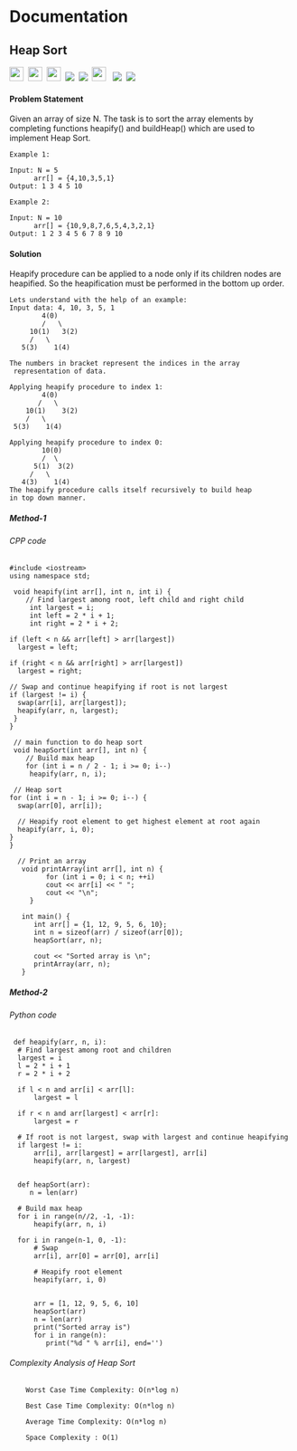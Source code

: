 # Documentation

## Heap Sort 

<a><img src= "https://img.shields.io/badge/-Amazon-blue" height="25">&nbsp;&nbsp;<img src= "https://img.shields.io/badge/-Oracle-navy" height="25">&nbsp;&nbsp;<img src= "https://img.shields.io/badge/-Samsung-blue" height="25">&nbsp;&nbsp;<img src= "https://img.shields.io/badge/-Leetcode-navy" >&nbsp;&nbsp;<img src= "https://img.shields.io/badge/-Interviewbit-pink" >&nbsp;&nbsp;<img src= "https://img.shields.io/badge/-geeksforgeeks-violet" height="25">
&nbsp;&nbsp;<img src= "https://img.shields.io/badge/-CPP-red">&nbsp;&nbsp;<img src= "https://img.shields.io/badge/-Python-brightgreen"></a>


#### Problem Statement 
Given an array of size N. The task is to sort the array elements by completing functions heapify() and buildHeap() which are used to implement Heap Sort.

    Example 1:
    
    Input: N = 5
          arr[] = {4,10,3,5,1}
    Output: 1 3 4 5 10      
    
    Example 2:
    
    Input: N = 10
          arr[] = {10,9,8,7,6,5,4,3,2,1}
    Output: 1 2 3 4 5 6 7 8 9 10 
    

#### Solution
Heapify procedure can be applied to a node only if its children nodes are heapified. So the heapification must be performed in the bottom up order.

    Lets understand with the help of an example:
    Input data: 4, 10, 3, 5, 1
            4(0)
            /   \
         10(1)   3(2)
         /   \
       5(3)    1(4)

    The numbers in bracket represent the indices in the array 
     representation of data.

    Applying heapify procedure to index 1:
            4(0)
           /   \
        10(1)    3(2)
        /   \
     5(3)    1(4)

    Applying heapify procedure to index 0:
            10(0)
            /  \
          5(1)  3(2)
         /   \
       4(3)    1(4)
    The heapify procedure calls itself recursively to build heap
    in top down manner.


##### Method-1      
###### CPP code
    #include <iostream>
    using namespace std;
  
     void heapify(int arr[], int n, int i) {
        // Find largest among root, left child and right child
         int largest = i;
         int left = 2 * i + 1;
         int right = 2 * i + 2;
  
    if (left < n && arr[left] > arr[largest])
      largest = left;
  
    if (right < n && arr[right] > arr[largest])
      largest = right;
  
    // Swap and continue heapifying if root is not largest
    if (largest != i) {
      swap(arr[i], arr[largest]);
      heapify(arr, n, largest);
     }
    }
  
     // main function to do heap sort
     void heapSort(int arr[], int n) {
        // Build max heap
        for (int i = n / 2 - 1; i >= 0; i--)
         heapify(arr, n, i);
  
     // Heap sort
    for (int i = n - 1; i >= 0; i--) {
      swap(arr[0], arr[i]);
  
      // Heapify root element to get highest element at root again
      heapify(arr, i, 0);
    }
    }
  
      // Print an array
       void printArray(int arr[], int n) {
             for (int i = 0; i < n; ++i)
             cout << arr[i] << " ";
             cout << "\n";
         }
  
       int main() {
          int arr[] = {1, 12, 9, 5, 6, 10};
          int n = sizeof(arr) / sizeof(arr[0]);
          heapSort(arr, n);
  
          cout << "Sorted array is \n";
          printArray(arr, n);
       }

##### Method-2
###### Python code
     def heapify(arr, n, i):
      # Find largest among root and children
      largest = i
      l = 2 * i + 1
      r = 2 * i + 2
  
      if l < n and arr[i] < arr[l]:
          largest = l
  
      if r < n and arr[largest] < arr[r]:
          largest = r
  
      # If root is not largest, swap with largest and continue heapifying
      if largest != i:
          arr[i], arr[largest] = arr[largest], arr[i]
          heapify(arr, n, largest)
  
  
      def heapSort(arr):
         n = len(arr)
  
      # Build max heap
      for i in range(n//2, -1, -1):
          heapify(arr, n, i)
  
      for i in range(n-1, 0, -1):
          # Swap
          arr[i], arr[0] = arr[0], arr[i]
  
          # Heapify root element
          heapify(arr, i, 0)
  
  
          arr = [1, 12, 9, 5, 6, 10]
          heapSort(arr)
          n = len(arr)
          print("Sorted array is")
          for i in range(n):
             print("%d " % arr[i], end='')
 
  ######  Complexity Analysis of Heap Sort
        Worst Case Time Complexity: O(n*log n)

        Best Case Time Complexity: O(n*log n)

        Average Time Complexity: O(n*log n)

        Space Complexity : O(1)
